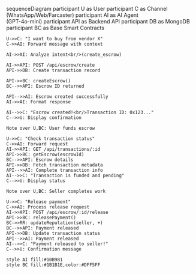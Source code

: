 sequenceDiagram
    participant U as User
    participant C as Channel<br/>(WhatsApp/Web/Farcaster)
    participant AI as AI Agent<br/>(GPT-4o-mini)
    participant API as Backend API
    participant DB as MongoDB
    participant BC as Base Smart Contracts

    U->>C: "I want to buy from vendor X"
    C->>AI: Forward message with context
    
    AI->>AI: Analyze intent<br/>(create_escrow)
    
    AI->>API: POST /api/escrow/create
    API->>DB: Create transaction record
    
    API->>BC: createEscrow()
    BC-->>API: Escrow ID returned
    
    API-->>AI: Escrow created successfully
    AI->>AI: Format response
    
    AI-->>C: "Escrow created!<br/>Transaction ID: 0x123..."
    C-->>U: Display confirmation
    
    Note over U,BC: User funds escrow
    
    U->>C: "Check transaction status"
    C->>AI: Forward request
    AI->>API: GET /api/transactions/:id
    API->>BC: getEscrow(escrowId)
    BC-->>API: Escrow details
    API->>DB: Fetch transaction metadata
    API-->>AI: Complete transaction info
    AI-->>C: "Transaction is funded and pending"
    C-->>U: Display status
    
    Note over U,BC: Seller completes work
    
    U->>C: "Release payment"
    C->>AI: Process release request
    AI->>API: POST /api/escrow/:id/release
    API->>BC: releasePayment()
    BC->>RR: updateReputation(seller, +)
    BC-->>API: Payment released
    API->>DB: Update transaction status
    API-->>AI: Payment released
    AI-->>C: "Payment released to seller!"
    C-->>U: Confirmation message

    style AI fill:#10B981
    style BC fill:#1B1B1E,color:#DFF5FF

